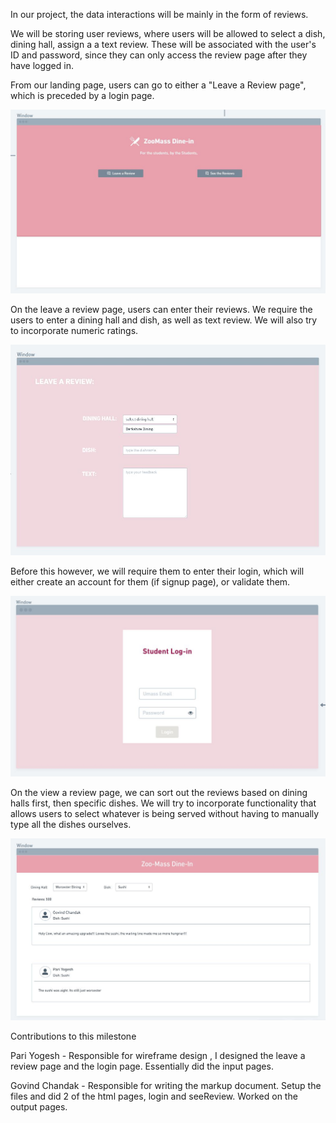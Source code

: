 In our project, the data interactions will be mainly in the form of reviews.

We will be storing user reviews, where users will be allowed to select a dish, dining hall, assign a a text review. These will be associated with the user's ID and password, since they can only access the review page after they have logged in.



From our landing page, users can go to either a "Leave a Review page", which is preceded by a login page. 

![Landing Page](./LandingPage.JPG)



On the leave a review page,  users can enter their reviews. We require the users to enter a dining hall and dish, as well as text review. We will also try to incorporate numeric ratings.

![Leave a Review Page](./ReviewPage.JPG)

Before this however, we will require them to enter their login, which will either create an account for them (if signup page), or validate them.

![Login Page](./LoginPage.JPG)

On the view a review page, we can sort out the reviews based on dining halls first, then specific dishes. We will try to incorporate functionality that allows users to select whatever is being served without having to manually type all the dishes ourselves.

![Review Page](./SeeReviewPage.JPG)



Contributions to this milestone

Pari Yogesh - Responsible for wireframe design , I designed the leave a review page and the login page. Essentially did the input pages. 

Govind Chandak - Responsible for writing the markup document. Setup the files and did 2 of the html pages, login and seeReview. Worked on the output  pages.